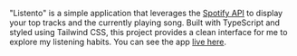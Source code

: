 "Listento" is a simple application that leverages the [Spotify API](https://developer.spotify.com/documentation/web-api) to display your top tracks and the currently playing song. Built with TypeScript and styled using Tailwind CSS, this project provides a clean interface for me to explore my listening habits. You can see the app [live here](https://cosieslucha.vercel.app/).
